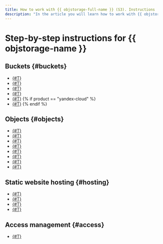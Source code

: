 ```yaml
---
title: How to work with {{ objstorage-full-name }} (S3). Instructions
description: "In the article you will learn how to work with {{ objstorage-full-name }} (S3) in {{ yandex-cloud }}. You will learn how to work with buckets (create, delete and edit them), objects (upload, download, receive download links, delete objects), place static sites (set up hosting, custom domain, set up https protocol)."
---
```


# Step-by-step instructions for {{ objstorage-name }}

## Buckets {#buckets}

* [{#T}](buckets/create.md)
* [{#T}](buckets/delete.md)
* [{#T}](buckets/limit-max-volume.md)
* [{#T}](buckets/bucket-availability.md)
* [{#T}](buckets/edit-acl.md)
{% if product == "yandex-cloud" %}
* [{#T}](buckets/enable-logging.md)
{% endif %}

## Objects {#objects}

* [{#T}](objects/upload.md)
* [{#T}](objects/info.md)
* [{#T}](objects/download.md)
* [{#T}](objects/link-for-download.md)
* [{#T}](objects/delete.md)
* [{#T}](objects/delete-all.md)
* [{#T}](objects/deleting-multipart.md)
* [{#T}](objects/edit-acl.md)

## Static website hosting {#hosting}

* [{#T}](hosting/setup.md)
* [{#T}](hosting/own-domain.md)
* [{#T}](hosting/multiple-domains.md)
* [{#T}](hosting/certificate.md)

## Access management {#access}

* [{#T}](access/apply-policy.md)
